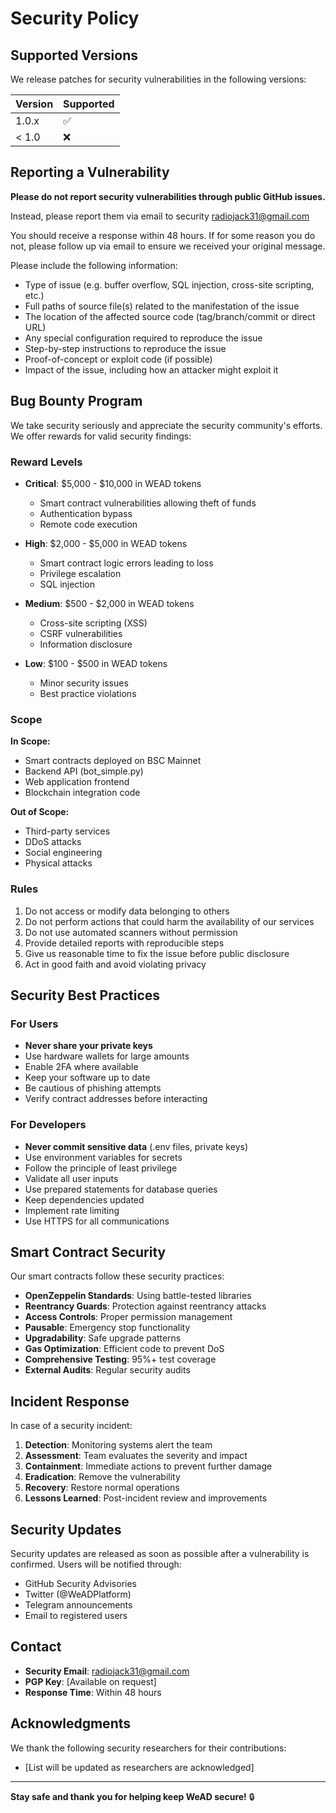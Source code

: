 # Security Policy

## Supported Versions

We release patches for security vulnerabilities in the following versions:

| Version | Supported          |
| ------- | ------------------ |
| 1.0.x   | :white_check_mark: |
| < 1.0   | :x:                |

## Reporting a Vulnerability

**Please do not report security vulnerabilities through public GitHub issues.**

Instead, please report them via email to security radiojack31@gmail.com

You should receive a response within 48 hours. If for some reason you do not, please follow up via email to ensure we received your original message.

Please include the following information:

- Type of issue (e.g. buffer overflow, SQL injection, cross-site scripting, etc.)
- Full paths of source file(s) related to the manifestation of the issue
- The location of the affected source code (tag/branch/commit or direct URL)
- Any special configuration required to reproduce the issue
- Step-by-step instructions to reproduce the issue
- Proof-of-concept or exploit code (if possible)
- Impact of the issue, including how an attacker might exploit it

## Bug Bounty Program

We take security seriously and appreciate the security community's efforts. We offer rewards for valid security findings:

### Reward Levels

- **Critical**: $5,000 - $10,000 in WEAD tokens
  - Smart contract vulnerabilities allowing theft of funds
  - Authentication bypass
  - Remote code execution

- **High**: $2,000 - $5,000 in WEAD tokens
  - Smart contract logic errors leading to loss
  - Privilege escalation
  - SQL injection

- **Medium**: $500 - $2,000 in WEAD tokens
  - Cross-site scripting (XSS)
  - CSRF vulnerabilities
  - Information disclosure

- **Low**: $100 - $500 in WEAD tokens
  - Minor security issues
  - Best practice violations

### Scope

**In Scope:**
- Smart contracts deployed on BSC Mainnet
- Backend API (bot_simple.py)
- Web application frontend
- Blockchain integration code

**Out of Scope:**
- Third-party services
- DDoS attacks
- Social engineering
- Physical attacks

### Rules

1. Do not access or modify data belonging to others
2. Do not perform actions that could harm the availability of our services
3. Do not use automated scanners without permission
4. Provide detailed reports with reproducible steps
5. Give us reasonable time to fix the issue before public disclosure
6. Act in good faith and avoid violating privacy

## Security Best Practices

### For Users

- **Never share your private keys**
- Use hardware wallets for large amounts
- Enable 2FA where available
- Keep your software up to date
- Be cautious of phishing attempts
- Verify contract addresses before interacting

### For Developers

- **Never commit sensitive data** (.env files, private keys)
- Use environment variables for secrets
- Follow the principle of least privilege
- Validate all user inputs
- Use prepared statements for database queries
- Keep dependencies updated
- Implement rate limiting
- Use HTTPS for all communications

## Smart Contract Security

Our smart contracts follow these security practices:

- **OpenZeppelin Standards**: Using battle-tested libraries
- **Reentrancy Guards**: Protection against reentrancy attacks
- **Access Controls**: Proper permission management
- **Pausable**: Emergency stop functionality
- **Upgradability**: Safe upgrade patterns
- **Gas Optimization**: Efficient code to prevent DoS
- **Comprehensive Testing**: 95%+ test coverage
- **External Audits**: Regular security audits

## Incident Response

In case of a security incident:

1. **Detection**: Monitoring systems alert the team
2. **Assessment**: Team evaluates the severity and impact
3. **Containment**: Immediate actions to prevent further damage
4. **Eradication**: Remove the vulnerability
5. **Recovery**: Restore normal operations
6. **Lessons Learned**: Post-incident review and improvements

## Security Updates

Security updates are released as soon as possible after a vulnerability is confirmed. Users will be notified through:

- GitHub Security Advisories
- Twitter (@WeADPlatform)
- Telegram announcements
- Email to registered users

## Contact

- **Security Email**: radiojack31@gmail.com
- **PGP Key**: [Available on request]
- **Response Time**: Within 48 hours

## Acknowledgments

We thank the following security researchers for their contributions:

- [List will be updated as researchers are acknowledged]

---

**Stay safe and thank you for helping keep WeAD secure!** 🔒

